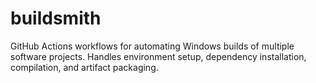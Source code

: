 # buildsmith
GitHub Actions workflows for automating Windows builds of multiple software projects. Handles environment setup, dependency installation, compilation, and artifact packaging.
